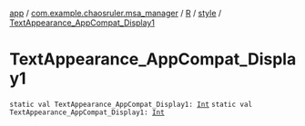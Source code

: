 [app](../../../index.md) / [com.example.chaosruler.msa_manager](../../index.md) / [R](../index.md) / [style](index.md) / [TextAppearance_AppCompat_Display1](.)

# TextAppearance_AppCompat_Display1

`static val TextAppearance_AppCompat_Display1: `[`Int`](https://kotlinlang.org/api/latest/jvm/stdlib/kotlin/-int/index.html)
`static val TextAppearance_AppCompat_Display1: `[`Int`](https://kotlinlang.org/api/latest/jvm/stdlib/kotlin/-int/index.html)